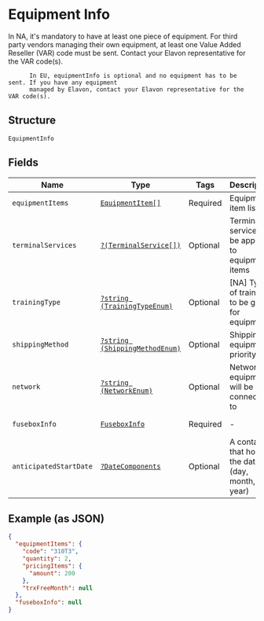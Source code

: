 
# Equipment Info

In NA, it's mandatory to have at least one piece of equipment. For third party vendors
managing their own equipment, at least one Value Added Reseller (VAR) code must be sent.
Contact your Elavon representative for the VAR code(s).

          In EU, equipmentInfo is optional and no equipment has to be sent. If you have any equipment 
          managed by Elavon, contact your Elavon representative for the VAR code(s).

## Structure

`EquipmentInfo`

## Fields

| Name | Type | Tags | Description | Getter | Setter |
|  --- | --- | --- | --- | --- | --- |
| `equipmentItems` | [`EquipmentItem[]`](../../doc/models/equipment-item.md) | Required | Equipment item listing | getEquipmentItems(): array | setEquipmentItems(array equipmentItems): void |
| `terminalServices` | [`?(TerminalService[])`](../../doc/models/terminal-service.md) | Optional | Terminal services to be applied to equipment items | getTerminalServices(): ?array | setTerminalServices(?array terminalServices): void |
| `trainingType` | [`?string (TrainingTypeEnum)`](../../doc/models/training-type-enum.md) | Optional | [NA] Type of training to be given for equipment | getTrainingType(): ?string | setTrainingType(?string trainingType): void |
| `shippingMethod` | [`?string (ShippingMethodEnum)`](../../doc/models/shipping-method-enum.md) | Optional | Shipping of equipment priority | getShippingMethod(): ?string | setShippingMethod(?string shippingMethod): void |
| `network` | [`?string (NetworkEnum)`](../../doc/models/network-enum.md) | Optional | Network equipment will be connected to | getNetwork(): ?string | setNetwork(?string network): void |
| `fuseboxInfo` | [`FuseboxInfo`](../../doc/models/fusebox-info.md) | Required | - | getFuseboxInfo(): FuseboxInfo | setFuseboxInfo(FuseboxInfo fuseboxInfo): void |
| `anticipatedStartDate` | [`?DateComponents`](../../doc/models/date-components.md) | Optional | A container that holds the date (day, month, and year) | getAnticipatedStartDate(): ?DateComponents | setAnticipatedStartDate(?DateComponents anticipatedStartDate): void |

## Example (as JSON)

```json
{
  "equipmentItems": {
    "code": "310T3",
    "quantity": 2,
    "pricingItems": {
      "amount": 200
    },
    "trxFreeMonth": null
  },
  "fuseboxInfo": null
}
```

